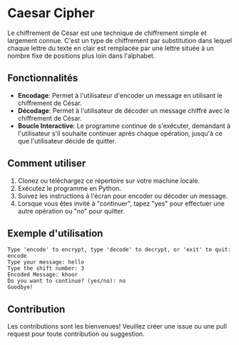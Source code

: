 # Caesar Cipher

Le chiffrement de César est une technique de chiffrement simple et largement connue. C'est un type de chiffrement par substitution dans lequel chaque lettre du texte en clair est remplacée par une lettre située à un nombre fixe de positions plus loin dans l'alphabet.

## Fonctionnalités

- **Encodage**: Permet à l'utilisateur d'encoder un message en utilisant le chiffrement de César.
- **Décodage**: Permet à l'utilisateur de décoder un message chiffré avec le chiffrement de César.
- **Boucle Interactive**: Le programme continue de s'exécuter, demandant à l'utilisateur s'il souhaite continuer après chaque opération, jusqu'à ce que l'utilisateur décide de quitter.

## Comment utiliser

1. Clonez ou téléchargez ce répertoire sur votre machine locale.
2. Exécutez le programme en Python.
3. Suivez les instructions à l'écran pour encoder ou décoder un message.
4. Lorsque vous êtes invité à "continuer", tapez "yes" pour effectuer une autre opération ou "no" pour quitter.

## Exemple d'utilisation

```
Type 'encode' to encrypt, type 'decode' to decrypt, or 'exit' to quit: encode
Type your message: hello
Type the shift number: 3
Encoded Message: khoor
Do you want to continue? (yes/no): no
Goodbye!
```

## Contribution

Les contributions sont les bienvenues! Veuillez créer une issue ou une pull request pour toute contribution ou suggestion.
